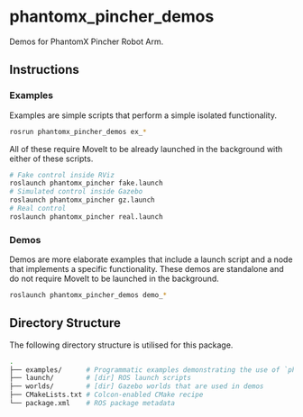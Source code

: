 # phantomx_pincher_demos

Demos for PhantomX Pincher Robot Arm.

## Instructions

### Examples

Examples are simple scripts that perform a simple isolated functionality.

```bash
rosrun phantomx_pincher_demos ex_*
```

All of these require MoveIt to be already launched in the background with either of these scripts.

```bash
# Fake control inside RViz
roslaunch phantomx_pincher fake.launch
# Simulated control inside Gazebo
roslaunch phantomx_pincher gz.launch
# Real control
roslaunch phantomx_pincher real.launch
```

### Demos

Demos are more elaborate examples that include a launch script and a node that implements a specific functionality. These demos are standalone and do not require MoveIt to be launched in the background.

```bash
roslaunch phantomx_pincher_demos demo_*
```

## Directory Structure

The following directory structure is utilised for this package.

```bash
.
├── examples/      # Programmatic examples demonstrating the use of `phantomx_pincher`
├── launch/        # [dir] ROS launch scripts
├── worlds/        # [dir] Gazebo worlds that are used in demos
├── CMakeLists.txt # Colcon-enabled CMake recipe
└── package.xml    # ROS package metadata
```
